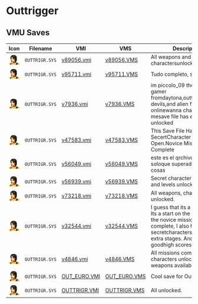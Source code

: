 # Outtrigger

## VMU Saves

| Icon | Filename | VMI | VMS | Description |
|------|----------|-----|-----|-------------|
| ![Outtrigger](../icons/OUTTRIGR.SYS.GIF) | `OUTTRIGR.SYS` | [v89056.vmi](v89056.vmi) | [v89056.VMS](v89056.VMS) | All weapons and charactersunlocked !!  |
| ![Outtrigger](../icons/OUTTRIGR.SYS.GIF) | `OUTTRIGR.SYS` | [v95711.vmi](v95711.vmi) | [v95711.VMS](v95711.VMS) | Tudo completo, so falta jogar!  |
| ![Outtrigger](../icons/OUTTRIGR.SYS.GIF) | `OUTTRIGR.SYS` | [v7936.vmi](v7936.vmi) | [v7936.VMS](v7936.VMS) | im piccolo_09 the online gamer fromdaytona,outtrigger,speed devils,and alien front onlinewanna challenge email mesave file has everything unlocked  |
| ![Outtrigger](../icons/OUTTRIGR.SYS.GIF) | `OUTTRIGR.SYS` | [v47583.vmi](v47583.vmi) | [v47583.VMS](v47583.VMS) | This Save File Has One SecertCharacter Open.Novice Mission ModeIs Complete  |
| ![Outtrigger](../icons/OUTTRIGR.SYS.GIF) | `OUTTRIGR.SYS` | [v56049.vmi](v56049.vmi) | [v56049.VMS](v56049.VMS) | este es el qrchivo de lee soloque superado en algunas cosas  |
| ![Outtrigger](../icons/OUTTRIGR.SYS.GIF) | `OUTTRIGR.SYS` | [v56939.vmi](v56939.vmi) | [v56939.VMS](v56939.VMS) | Secret characters, weapons, and levels unlocked.   |
| ![Outtrigger](../icons/OUTTRIGR.SYS.GIF) | `OUTTRIGR.SYS` | [v73218.vmi](v73218.vmi) | [v73218.VMS](v73218.VMS) | All weapons, characters unlocked.  |
| ![Outtrigger](../icons/OUTTRIGR.SYS.GIF) | `OUTTRIGR.SYS` | [v32544.vmi](v32544.vmi) | [v32544.VMS](v32544.VMS) | I guess that its a good save. Its a start on the gamewith the novice missions complete, I also have 2 secretcharacters, one or two extra stages. And some damn goodhigh scores.   |
| ![Outtrigger](../icons/OUTTRIGR.SYS.GIF) | `OUTTRIGR.SYS` | [v4846.vmi](v4846.vmi) | [v4846.VMS](v4846.VMS) | All missions complete, all characters unlocked, and all weapons available.  |
| ![Outtrigger](../icons/OUTTRIGR.SYS.GIF) | `OUTTRIGR.SYS` | [OUT_EURO.VMI](OUT_EURO.VMI) | [OUT_EURO.VMS](OUT_EURO.VMS) | Cool save for Outtrigger! |
| ![Outtrigger](../icons/OUTTRIGR.SYS.GIF) | `OUTTRIGR.SYS` | [OUTTRIGR.VMI](OUTTRIGR.VMI) | [OUTTRIGR.VMS](OUTTRIGR.VMS) | All unlocked. |

